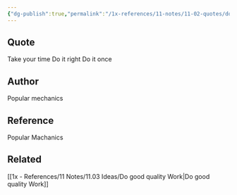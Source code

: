 ```yaml
---
{"dg-publish":true,"permalink":"/1x-references/11-notes/11-02-quotes/do-it-right-popular-mechanics/","title":"Do it right - Popular Mechanics","created":"2022-11-08T22:18:07.000+03:00","updated":"2024-02-14T20:18:45.880+03:00"}
---
```



## Quote
Take your time
Do it right
Do it once

## Author
Popular mechanics

## Reference
Popular Machanics

## Related
[[1x - References/11 Notes/11.03 Ideas/Do good quality Work\|Do good quality Work]]